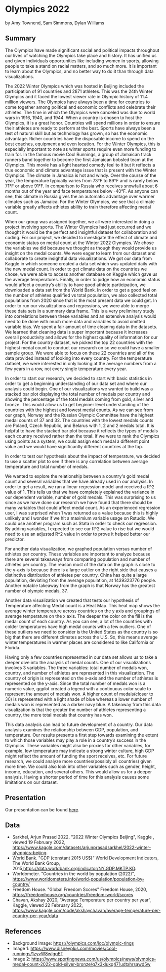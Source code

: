 Olympics 2022
================
by Amy Townend, Sam Simmons, Dylan Williams

## Summary
The Olympics have made significant social and political impacts throughout our lives of watching the Olympics take place and history. It has unified us and given individuals opportunities like including women in sports, allowing people to take a stand on racial matters, and so much more. It is important to learn about the Olympics, and no better way to do it than through data visualizations. 


The 2022 Winter Olympics which was hosted in Beijing included the participation of 91 countries and 2871 athletes. This was the 24th Winter Olympics and it faced the lowest viewer rate in Olympic history of 11.4 million viewers. The Olympics have always been a time for countries to come together among political and economic conflicts and celebrate their athletes. The time in which the Olympics were canceled was due to world wars in 1916, 1940, and 1944. When a country is chosen to host the Olympics, it is a great honor. Countries will spend millions in order to ensure their athletes are ready to perform at the best. Sports have always been a test of natural skill but as technology has grown, so has the economic advantage. Richer countries have the disposable income to spend on the best coaches, equipment and even location. For the Winter Olympics, this is especially important to note as winter sports require even more funding to train for. In the famous movie Cool Runnings, a group of Jamaican track runners band together to become the first Jamaican bobsled team at the Olympics. This movie has a light hearted comedy feel to it but it reflects a true economic and climate advantage issue that is present with the Winter Olympics. The climate in Jamaica is hot and windy. Over the course of the year, the temperature typically varies from 73°F to 89°F and is rarely below 71°F or above 91°F. In comparison to Russia who receives snowfall about 6 months out of the year and face temperatures below -40°F. As anyone can see, this climate in Russia gives the an automatic advantage over warmer climates such as Jamaica. For the Winter Olympics, we see that a climate variable greatly affects athletes ability to train therefore affecting medal count. 

When our group was assigned together, we all were interested in doing a project involving sports. The Winter Olympics had just occurred and we thought it would be the perfect and insightful dataset for collaboration and coding. For our project, we decided to investigate the effect of climate and economic status on medal count at the Winter 2022 Olympics.  We chose the variables we did because we thought as though they would provide us insight on the medal counts. We were eager to learn from our dataset and collaborate to create insightful data visualizations. We got our data from Kaggle in which someone created a data set which was updated daily with the new medal count. In order to get climate data on the countries we chose, we were able to access another database on Kaggle which gave us the average temperatures. Finally, in order to judge how an economic status would affect a country’s ability to have good athlete participation, we downloaded a data set from the World Bank. In order to get a good feel on the number of athletes qualified vs total population, we also collected total populations from 2020 since that is the most present data we could get. In order to run our visualizations and regressions, we were able to merge these data sets in a summary data frame. This is a very preliminary study into correlations between these variables and an extensive analysis would need to be done with much more data and variables to avoid omitted variable bias. We spent a fair amount of time cleaning data in the datasets. We learned that cleaning data is super important because it increases overall productivity and allows for the highest quality of information for our project. For the country dataset, we picked the top 22 countries with the highest medal count to conduct our research on so we could have a smaller sample group. We were able to focus on these 22 countries and all of the data provided instead of looking into every country. For the temperature dataset, we were interested in only looking at the average numbers from a few years in a row, not every single temperature every year. 


In order to start our research, we decided to start with basic statistics in order to get a beginning understanding of our data set and where our analysis could begin. One of our visualizations we wanted to build was a stacked bar plot displaying the total number of medals per country and showing the percentage of the total medals coming from gold, silver and bronze. This would allow us to get beginner level understanding of the countries with the highest and lowest medal counts. As we can see from our graph, Norway and the Russian Olympic Committee have the highest medal counts of 37 and 32. The countries with the lowest medals counts are Poland, Czech Republic, and Belarus with 1, 2 and 2 medals total. It is helpful to have the stacked bar plot because it reflects the types of medals each country received rather than the total. If we were to rank the Olympics using points as a system, we could assign each medal a different point value and we would have significantly different countries at the top. 

In order to test our hypothesis about the impact of temperature, we decided to use a scatter plot to see if there is any correlation between average temperature and total number of medals. 

We wanted to explore the relationship between a country's gold medal count and several variables that we have already used in our analysis. In order to get a result, we ran a linear regression model and received a R^2 value of 1. This tells us that we have completely explained the variance in our dependent variable, number of gold medals. This was surprising to us since as we have done our research we have found that there should be many variables that could affect medal count. As an experienced regression user, I was surprised when 1 was returned as a value because this is highly unlikely and I wonder if we hit a maximium variable usage on Rstudio. We could use another program such as Stata in order to check our regression. By adding variables, I expected to see our R^2 value to rise but we would need to use an adjusted R^2 value in order to prove it helped better our predictor. 

For another data visualization, we graphed population versus number of athletes per country. These variables are important to analyze because there are several takeaways from comparing population and number of athletes per country. The reason most of the data on the graph is close to the y-axis is because there is a large outlier on the right side that causes a distinctive distribution of athletes per country. China has quite a large population, deviating from the average population, at 1439323776 people. Another notable takeaway from the graph is that Norway has the greatest number of olympic medals, 37. 

Another data visualization we created that tests our hypothesis of Temperature affecting Medal count is a Heat Map. This heat map shows the average winter temperature across countries on the y axis and groupings of average temperature on the x axis. The deeper the color on the fill is the medal count of each country. As you can see, a lot of the countries with colder temperatures have high medal counts with a few outliers. One of these outliers we need to consider is the United States as the country is so big that there are different climates across the U.S. So, this means average winter temperatures in warmer places are considered to like California or Florida. 

Having only a few countries represented in our data set allows us to take a deeper dive into the analysis of medal counts. One of our visualizations involves 3 variables. The three variables: total number of medals won, country, and number of athletes are represented in this visualization. The country of origin is represented on the x-axis and the number of athletes is represented on the y-axis. Since the total number of medals won is a numeric value, ggplot created a legend with a continuous color scale to represent the amount of medals won. A higher count of medals(closer to 30) is represented with a light shade of blue whereas a lower number of medals won is represented as a darker navy blue.  A takeaway from this data visualization is that the greater the number of athletes representing a country, the more total medals that country has won. 

This data analysis can lead to future development of a country. Our data analysis examines the relationship between GDP, population, and temperature. Our results presents a first step towards examining the extent to which those variables may play a role in a country’s success in the Olympics. These variables might also be proxies for other variables, for example, low temperature may indicate a strong winter culture, high GDP might reflect the amount of funding the sport receives, etc. For future research, we could analyze more countries(possibly all countries) given more time. We could also look into other variables such as gender, height, income, education, and several others. This would allow us for a deeper analysis. Having a shorter period of time for this analysis causes some limitations on our dataset. 



## Presentation

Our presentation can be found [here](presentation/presentation.html).

## Data

* Sarkhel, Arjun Prasad 2022, "2022 Winter Olympics Beijing", Kaggle , viewed 19 February 2022, https://www.kaggle.com/datasets/arjunprasadsarkhel/2022-winter-olympics-beijing.
* World Bank. "GDP (constant 2015 US$)" World Development Indicators, The World Bank Group, 2015,https://data.worldbank.org/indicator/NY.GDP.MKTP.KD.
* Worldometer. "Countries in the world by population (2022)", https://www.worldometers.info/world-population/population-by-country/
* Freedom House. "Global Freedom Scores" Freedom House, 2020, https://freedomhouse.org/countries/freedom-world/scores
* Chavan, Akshay 2020, "Average Temperature per country per year", Kaggle, viewed 22 February 2022, https://www.kaggle.com/code/akshaychavan/average-temperature-per-country-per-year/data
## References

* Background Image: https://olympics.com/ioc/olympic-rings
* Image 1: https://www.disneyplus.com/movies/cool-runnings/1zyvW8wIgqET
* Image 2: https://www.sportingnews.com/us/olympics/news/olympics-medal-count-2022-gold-silver-bronze/q7x3klukq471udtxhrsawd5w

